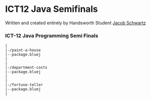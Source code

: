 # ICT12 Java Semifinals

Written and created entirely by Handsworth Student [Jacob Schwartz](https://jacob-schwartz.com)
### ICT-12 Java Programming Semi Finals
```
|
|-/paint-a-house
|--package.bluej
|
|
|-/department-costs
|--package.bluej
|
|
|-/fortune-teller
|--package.bluej
|
```
